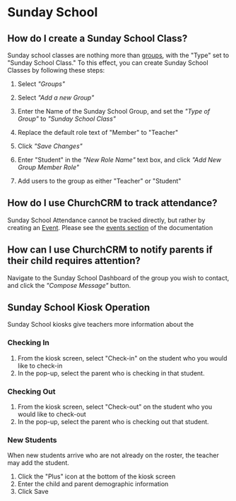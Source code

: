 # Sunday School

## How do I create a Sunday School Class?
Sunday school classes are nothing more than [groups](Groups.md), with the "Type" set to "Sunday School Class."  To this effect, you can create Sunday School Classes by following these steps:

1. Select _"Groups"_

2. Select _"Add a new Group"_

3. Enter the Name of the Sunday School Group, and set the _"Type of Group"_ to _"Sunday School Class"_

4. Replace the default role text of "Member" to "Teacher"

5. Click _"Save Changes"_

6. Enter "Student" in the _"New Role Name"_ text box, and click _"Add New Group Member Role"_

7. Add users to the group as either "Teacher" or "Student"

## How do I use ChurchCRM to track attendance?

Sunday School Attendance cannot be tracked directly, but rather by creating an [Event](Events.md).  Please see the [events section](Events.md) of the documentation

## How can I use ChurchCRM to notify parents if their child requires attention?

Navigate to the Sunday School Dashboard of the group you wish to contact, and click the _"Compose Message"_ button.

## Sunday School Kiosk Operation

Sunday School kiosks give teachers more information about the 

### Checking In

1. From the kiosk screen, select "Check-in" on the student who you would like to check-in
2. In the pop-up, select the parent who is checking in that student. 

### Checking Out

1. From the kiosk screen, select "Check-out" on the student who you would like to check-out
2. In the pop-up, select the parent who is checking out that student. 

### New Students   

When new students arrive who are not already on the roster, the teacher may add the student.

1. Click the "Plus" icon at the bottom of the kiosk screen
2. Enter the child and parent demographic information
3. Click Save


